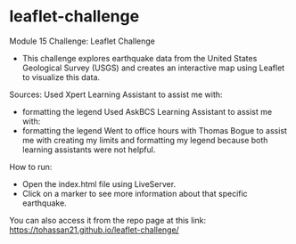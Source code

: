 # leaflet-challenge
Module 15 Challenge: Leaflet Challenge

- This challenge explores earthquake data from the United States Geological Survey (USGS) and creates an interactive map using Leaflet to visualize this data.

Sources:
Used Xpert Learning Assistant to assist me with:
- formatting the legend
Used AskBCS Learning Assistant to assist me with:
- formatting the legend
Went to office hours with Thomas Bogue to assist me with creating my limits and formatting my legend because both learning assistants were not helpful.

How to run:
- Open the index.html file using LiveServer.
- Click on a marker to see more information about that specific earthquake.

You can also access it from the repo page at this link: https://tohassan21.github.io/leaflet-challenge/

